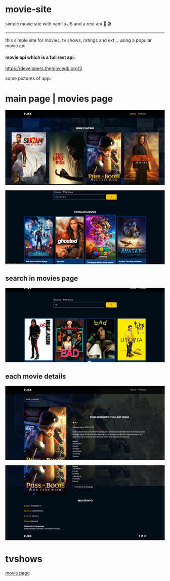 # movie-site
simple movie site with vanilla JS and a rest api
:movie_camera:
:clapper:

___

this simple site for movies, tv shows, ratings and ext... using a popular movie api
#### movie api which is a full rest api:
https://developers.themoviedb.org/3


some pictures of app:
# main page | movies page
![movie page](./github-images/mainPage.png)

![movie page 2](./github-images/mainPage2.png)

## search in movies page

![search movies](./github-images/searchMovies.png)

## each movie details

![movie details](./github-images/movieDetails.png)

![movie details 2](./github-images/movieDetails2.png)




# tvshows
[movie page](./github-images/tvShows.png)
